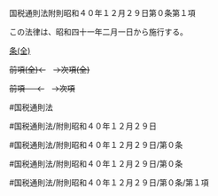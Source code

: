 国税通則法附則昭和４０年１２月２９日第０条第１項

この法律は、昭和四十一年二月一日から施行する。

[条(全)](国税通則法＿＿＿＿附則昭和４０年１２月２９日第０条_.md)

~~前項(全)←~~　~~→次項(全)~~

~~前項 　 ←~~　~~→次項~~



#国税通則法

#国税通則法/附則昭和４０年１２月２９日

#国税通則法/附則昭和４０年１２月２９日/第０条

#国税通則法/附則昭和４０年１２月２９日/第０条

#国税通則法/附則昭和４０年１２月２９日/第０条/第１項

